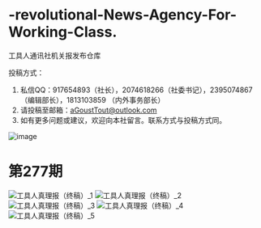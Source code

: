 # -revolutional-News-Agency-For-Working-Class.
工具人通讯社机关报发布仓库

投稿方式：
  1.	私信QQ：917654893（社长），2074618266（社委书记），2395074867（编辑部长），1813103859 （内外事务部长）
  2.	请投稿至邮箱：aGoustTout@outlook.com
  3.	如有更多问题或建议，欢迎向本社留言。联系方式与投稿方式同。
  
![image](https://user-images.githubusercontent.com/63246764/232273245-a4ff6675-2543-4ef6-bd88-b50e5aed6db6.png)

# 第277期

![工具人真理报（终稿）_1](https://user-images.githubusercontent.com/63246764/232297116-78d19d05-c61e-484b-8186-98593d44bea6.png)
![工具人真理报（终稿）_2](https://user-images.githubusercontent.com/63246764/232297127-f5658b2b-fe13-4538-8bab-960d5a0cc6e8.png)
![工具人真理报（终稿）_3](https://user-images.githubusercontent.com/63246764/232297131-5cfaa2d6-f9e0-40b0-9406-5ca6ff40f124.png)
![工具人真理报（终稿）_4](https://user-images.githubusercontent.com/63246764/232297134-521f7d42-4107-42d2-99d5-e2433adec2fa.png)
![工具人真理报（终稿）_5](https://user-images.githubusercontent.com/63246764/232297140-eeb6e7ec-8728-43ef-b99a-f66e6cd52cb6.png)
